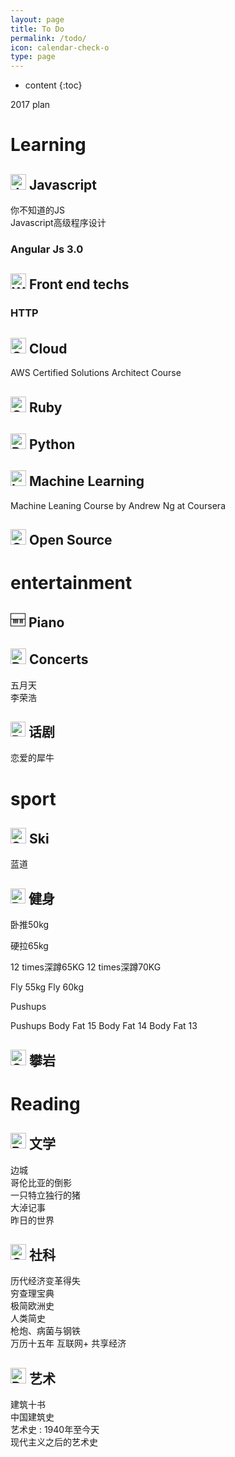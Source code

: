```yaml
---
layout: page
title: To Do
permalink: /todo/
icon: calendar-check-o
type: page
---
```


* content
{:toc}


2017 plan



# Learning
## <img src="https://png.icons8.com/javascript/ios7/25" title="JavaScript" width="25" height="25"> Javascript
<i class="fa fa-square-o" aria-hidden="true"></i> 你不知道的JS <br>
<i class="fa fa-square-o" aria-hidden="true"></i> Javascript高级程序设计

### Angular Js 3.0


## <img src="https://png.icons8.com/web-design/ios7/25" title="Web Design" width="25" height="25"> Front end techs

### HTTP


## <img src="https://png.icons8.com/cloud-sync/ios7/25" title="Cloud Sync" width="25" height="25"> Cloud
<i class="fa fa-square-o" aria-hidden="true"></i> AWS Certified Solutions Architect Course


## <img src="https://png.icons8.com/gem/ios7/25" title="Gem" width="25" height="25"> Ruby

## <img src="https://png.icons8.com/python/ios7/25" title="Python" width="25" height="25"> Python



## <img src="https://png.icons8.com/learning/ios7/25" title="Learning" width="25" height="25"> Machine Learning
<i class="fa fa-square-o" aria-hidden="true"></i> Machine Leaning Course by Andrew Ng at Coursera


## <img src="https://png.icons8.com/github/ios7/25" title="GitHub" width="25" height="25"> Open Source

# entertainment
## <img class="icon icons8-Piano" width="24" height="24" src="data:image/png;base64,iVBORw0KGgoAAAANSUhEUgAAADIAAAAyCAYAAAAeP4ixAAAAtklEQVRoge2XUQqDMBBE98g9ikfyBnqj9rMtriHrpDgp78GCDGayD7+MAPgZW0Q8J58tDJYYNe+HSUHEDUTcQMQNRNxAxA1E3EDEDUTcOIjMPrcvMFykxeHQxVztbXUgMmKRW0VWIVd7Wx1dIvtJcTVXezNKIutJcTVXezMQ6bmwdxH1fAQiiAzpzbgssgi52ptRElk+3nsIudqbURJxBhE3EHEDETf+V2T2+fobm3X2xhcDUHgBm2GqGAY5/1cAAAAASUVORK5CYII=" >  Piano

## <img src="https://png.icons8.com/drums/ios7/25" title="Drums" width="25" height="25"> Concerts
<i class="fa fa-square-o" aria-hidden="true"></i>  五月天 <br>
<i class="fa fa-check-square-o" aria-hidden="true"></i>  李荣浩

## <img src="https://png.icons8.com/drama/android/24" title="Drama" width="24" height="24"> 话剧

<i class="fa fa-square-o" aria-hidden="true"></i>  恋爱的犀牛

# sport

## <img src="https://png.icons8.com/skiing/ios7/25" title="Skiing" width="25" height="25"> Ski

<i class="fa fa-square-o" aria-hidden="true"></i> 蓝道

## <img src="https://png.icons8.com/dumbbell/android/24" title="Dumbbell" width="24" height="24"> 健身

<i class="fa fa-square-o" aria-hidden="true"></i> 卧推50kg

<i class="fa fa-square-o" aria-hidden="true"></i> 硬拉65kg

<i class="fa fa-check-square-o" aria-hidden="true"></i> 12 times深蹲65KG
<i class="fa fa-square-o" aria-hidden="true"></i> 12 times深蹲70KG

<i class="fa fa-check-square-o" aria-hidden="true"></i> Fly 55kg
<i class="fa fa-square-o" aria-hidden="true"></i> Fly 60kg

<i class="fa fa-square-o" aria-hidden="true"></i> Pushups 

<i class="fa fa-square-o" aria-hidden="true"></i> Pushups 
<i class="fa fa-check-square-o" aria-hidden="true"></i> Body Fat 15
<i class="fa fa-square-o" aria-hidden="true"></i> Body Fat 14
<i class="fa fa-square-o" aria-hidden="true"></i> Body Fat 13

## <img src="https://png.icons8.com/climbing/ios7/25" title="Climbing" width="25" height="25"> 攀岩

#  Reading
## <img src="https://png.icons8.com/books/ios7/25" title="Books" width="25" height="25"> 文学
<i class="fa fa-check-square-o" aria-hidden="true"></i> 边城 <br>
<i class="fa fa-check-square-o" aria-hidden="true"></i> 哥伦比亚的倒影 <br>
<i class="fa fa-square-o" aria-hidden="true"></i> 一只特立独行的猪 <br>
<i class="fa fa-check-square-o" aria-hidden="true"></i> 大淖记事 <br>
<i class="fa fa-square-o" aria-hidden="true"></i> 昨日的世界


## <img src="https://png.icons8.com/greek-pillar-capital/ios7/25" title="Greek Pillar Capital" width="25" height="25"> 社科
<i class="fa fa-square-o" aria-hidden="true"></i> 历代经济变革得失 <br>
<i class="fa fa-square-o" aria-hidden="true"></i>  穷查理宝典 <br>
<i class="fa fa-check-square-o" aria-hidden="true"></i> 极简欧洲史 <br>
<i class="fa fa-check-square-o" aria-hidden="true"></i> 人类简史 <br>
<i class="fa fa-square-o" aria-hidden="true"></i> 枪炮、病菌与钢铁 <br>
<i class="fa fa-square-o" aria-hidden="true"></i> 万历十五年
<i class="fa fa-square-o" aria-hidden="true"></i> 互联网+
<i class="fa fa-square-o" aria-hidden="true"></i> 共享经济


## <img src="https://png.icons8.com/da-vinci/ios7/25" title="Da Vinci" width="25" height="25"> 艺术
<i class="fa fa-square-o" aria-hidden="true"></i> 建筑十书 <br>
<i class="fa fa-square-o" aria-hidden="true"></i> 中国建筑史  <br>
<i class="fa fa-square-o" aria-hidden="true"></i> 艺术史 : 1940年至今天 <br>
<i class="fa fa-square-o" aria-hidden="true"></i> 现代主义之后的艺术史



